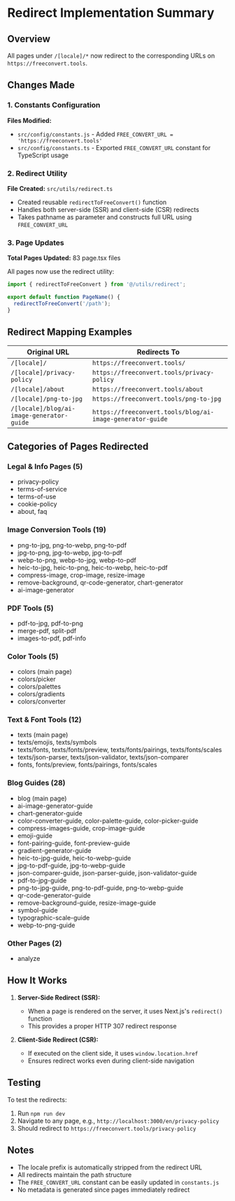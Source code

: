 # Redirect Implementation Summary

## Overview
All pages under `/[locale]/*` now redirect to the corresponding URLs on `https://freeconvert.tools`.

## Changes Made

### 1. Constants Configuration
**Files Modified:**
- `src/config/constants.js` - Added `FREE_CONVERT_URL = 'https://freeconvert.tools'`
- `src/config/constants.ts` - Exported `FREE_CONVERT_URL` constant for TypeScript usage

### 2. Redirect Utility
**File Created:** `src/utils/redirect.ts`
- Created reusable `redirectToFreeConvert()` function
- Handles both server-side (SSR) and client-side (CSR) redirects
- Takes pathname as parameter and constructs full URL using `FREE_CONVERT_URL`

### 3. Page Updates
**Total Pages Updated:** 83 page.tsx files

All pages now use the redirect utility:
```typescript
import { redirectToFreeConvert } from '@/utils/redirect';

export default function PageName() {
  redirectToFreeConvert('/path');
}
```

## Redirect Mapping Examples

| Original URL | Redirects To |
|-------------|--------------|
| `/[locale]/` | `https://freeconvert.tools/` |
| `/[locale]/privacy-policy` | `https://freeconvert.tools/privacy-policy` |
| `/[locale]/about` | `https://freeconvert.tools/about` |
| `/[locale]/png-to-jpg` | `https://freeconvert.tools/png-to-jpg` |
| `/[locale]/blog/ai-image-generator-guide` | `https://freeconvert.tools/blog/ai-image-generator-guide` |

## Categories of Pages Redirected

### Legal & Info Pages (5)
- privacy-policy
- terms-of-service
- terms-of-use
- cookie-policy
- about, faq

### Image Conversion Tools (19)
- png-to-jpg, png-to-webp, png-to-pdf
- jpg-to-png, jpg-to-webp, jpg-to-pdf
- webp-to-png, webp-to-jpg, webp-to-pdf
- heic-to-jpg, heic-to-png, heic-to-webp, heic-to-pdf
- compress-image, crop-image, resize-image
- remove-background, qr-code-generator, chart-generator
- ai-image-generator

### PDF Tools (5)
- pdf-to-jpg, pdf-to-png
- merge-pdf, split-pdf
- images-to-pdf, pdf-info

### Color Tools (5)
- colors (main page)
- colors/picker
- colors/palettes
- colors/gradients
- colors/converter

### Text & Font Tools (12)
- texts (main page)
- texts/emojis, texts/symbols
- texts/fonts, texts/fonts/preview, texts/fonts/pairings, texts/fonts/scales
- texts/json-parser, texts/json-validator, texts/json-comparer
- fonts, fonts/preview, fonts/pairings, fonts/scales

### Blog Guides (28)
- blog (main page)
- ai-image-generator-guide
- chart-generator-guide
- color-converter-guide, color-palette-guide, color-picker-guide
- compress-images-guide, crop-image-guide
- emoji-guide
- font-pairing-guide, font-preview-guide
- gradient-generator-guide
- heic-to-jpg-guide, heic-to-webp-guide
- jpg-to-pdf-guide, jpg-to-webp-guide
- json-comparer-guide, json-parser-guide, json-validator-guide
- pdf-to-jpg-guide
- png-to-jpg-guide, png-to-pdf-guide, png-to-webp-guide
- qr-code-generator-guide
- remove-background-guide, resize-image-guide
- symbol-guide
- typographic-scale-guide
- webp-to-png-guide

### Other Pages (2)
- analyze

## How It Works

1. **Server-Side Redirect (SSR):**
   - When a page is rendered on the server, it uses Next.js's `redirect()` function
   - This provides a proper HTTP 307 redirect response

2. **Client-Side Redirect (CSR):**
   - If executed on the client side, it uses `window.location.href`
   - Ensures redirect works even during client-side navigation

## Testing

To test the redirects:
1. Run `npm run dev`
2. Navigate to any page, e.g., `http://localhost:3000/en/privacy-policy`
3. Should redirect to `https://freeconvert.tools/privacy-policy`

## Notes

- The locale prefix is automatically stripped from the redirect URL
- All redirects maintain the path structure
- The `FREE_CONVERT_URL` constant can be easily updated in `constants.js`
- No metadata is generated since pages immediately redirect

